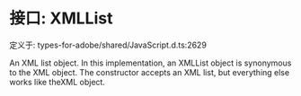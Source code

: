 # 接口: XMLList

定义于: types-for-adobe/shared/JavaScript.d.ts:2629

An XML list object.
In this implementation, an XMLList object is synonymous to the XML object. The constructor accepts an XML list, but everything else works like theXML object.

